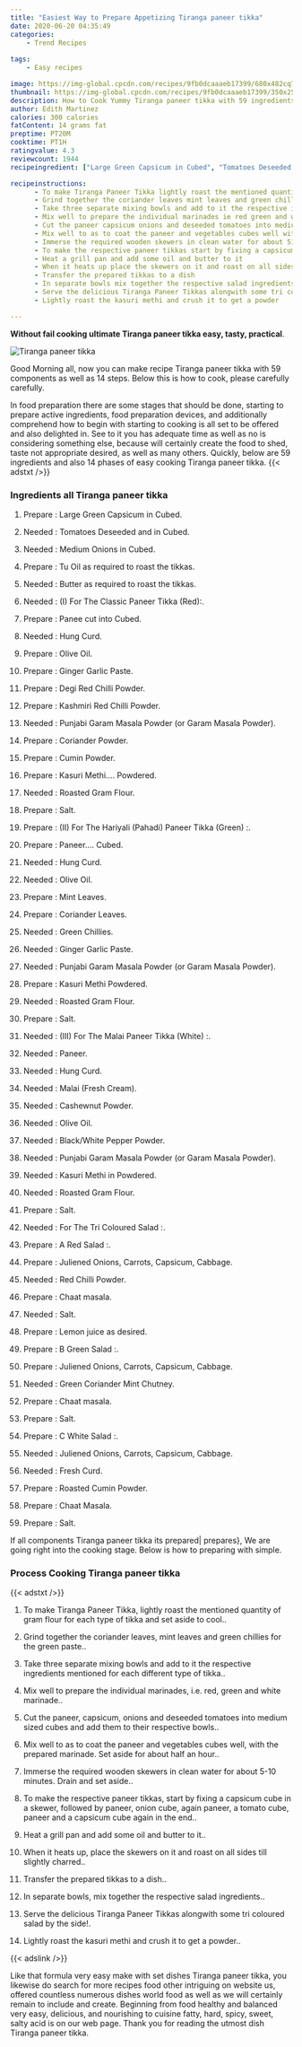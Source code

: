 ```yaml
---
title: "Easiest Way to Prepare Appetizing Tiranga paneer tikka"
date: 2020-06-20 04:35:49
categories:
    - Trend Recipes
    
tags:
    - Easy recipes

image: https://img-global.cpcdn.com/recipes/9fb0dcaaaeb17399/680x482cq70/tiranga-paneer-tikka-recipe-main-photo.jpg
thumbnail: https://img-global.cpcdn.com/recipes/9fb0dcaaaeb17399/350x250cq70/tiranga-paneer-tikka-recipe-main-photo.jpg
description: How to Cook Yummy Tiranga paneer tikka with 59 ingredients and 14 stages of easy cooking.
author: Edith Martinez
calories: 300 calories
fatContent: 14 grams fat
preptime: PT20M
cooktime: PT1H
ratingvalue: 4.3
reviewcount: 1944
recipeingredient: ["Large Green Capsicum in Cubed", "Tomatoes Deseeded and in Cubed", "Medium Onions in Cubed", "Tu Oil as required to roast the tikkas", "Butter as required to roast the tikkas", "I For The Classic Paneer Tikka Red", "Panee cut into Cubed", "Hung Curd", "Olive Oil", "Ginger Garlic Paste", "Degi Red Chilli Powder", "Kashmiri Red Chilli Powder", "Punjabi Garam Masala Powder or Garam Masala Powder", "Coriander Powder", "Cumin Powder", "Kasuri Methi Powdered", "Roasted Gram Flour", "Salt", "II For The Hariyali Pahadi Paneer Tikka Green ", "Paneer Cubed", "Hung Curd", "Olive Oil", "Mint Leaves", "Coriander Leaves", "Green Chillies", "Ginger Garlic Paste", "Punjabi Garam Masala Powder or Garam Masala Powder", "Kasuri Methi Powdered", "Roasted Gram Flour", "Salt", "III For The Malai Paneer Tikka White ", "Paneer", "Hung Curd", "Malai Fresh Cream", "Cashewnut Powder", "Olive Oil", "BlackWhite Pepper Powder", "Punjabi Garam Masala Powder or Garam Masala Powder", "Kasuri Methi in Powdered", "Roasted Gram Flour", "Salt", "For The Tri Coloured Salad ", "A Red Salad ", "Juliened Onions Carrots Capsicum Cabbage", "Red Chilli Powder", "Chaat masala", "Salt", "Lemon juice as desired", "B Green Salad ", "Juliened Onions Carrots Capsicum Cabbage", "Green Coriander Mint Chutney", "Chaat masala", "Salt", "C White Salad ", "Juliened Onions Carrots Capsicum Cabbage", "Fresh Curd", "Roasted Cumin Powder", "Chaat Masala", "Salt"]

recipeinstructions: 
      - To make Tiranga Paneer Tikka lightly roast the mentioned quantity of gram flour for each type of tikka and set aside to cool 
      - Grind together the coriander leaves mint leaves and green chillies for the green paste 
      - Take three separate mixing bowls and add to it the respective ingredients mentioned for each different type of tikka 
      - Mix well to prepare the individual marinades ie red green and white marinade 
      - Cut the paneer capsicum onions and deseeded tomatoes into medium sized cubes and add them to their respective bowls 
      - Mix well to as to coat the paneer and vegetables cubes well with the prepared marinade Set aside for about half an hour 
      - Immerse the required wooden skewers in clean water for about 510 minutes Drain and set aside 
      - To make the respective paneer tikkas start by fixing a capsicum cube in a skewer followed by paneer onion cube again paneer a tomato cube paneer and a capsicum cube again in the end 
      - Heat a grill pan and add some oil and butter to it 
      - When it heats up place the skewers on it and roast on all sides till slightly charred 
      - Transfer the prepared tikkas to a dish 
      - In separate bowls mix together the respective salad ingredients 
      - Serve the delicious Tiranga Paneer Tikkas alongwith some tri coloured salad by the side 
      - Lightly roast the kasuri methi and crush it to get a powder

---
```




**Without fail cooking ultimate Tiranga paneer tikka easy, tasty, practical**. 


![Tiranga paneer tikka](https://img-global.cpcdn.com/recipes/9fb0dcaaaeb17399/680x482cq70/tiranga-paneer-tikka-recipe-main-photo.jpg "Tiranga paneer tikka")




Good Morning all, now you can make recipe Tiranga paneer tikka with 59 components as well as 14 steps. Below this is how to cook, please carefully carefully.

In food preparation there are some stages that should be done, starting to prepare active ingredients, food preparation devices, and additionally comprehend how to begin with starting to cooking is all set to be offered and also delighted in. See to it you has adequate time as well as no is considering something else, because will certainly create the food to shed, taste not appropriate desired, as well as many others. Quickly, below are 59 ingredients and also 14 phases of easy cooking Tiranga paneer tikka.
{{< adstxt />}}

### Ingredients all Tiranga paneer tikka


1. Prepare  : Large Green Capsicum in Cubed.

1. Needed  : Tomatoes Deseeded and in Cubed.

1. Needed  : Medium Onions in Cubed.

1. Prepare  : Tu Oil as required to roast the tikkas.

1. Needed  : Butter as required to roast the tikkas.

1. Needed  : (I) For The Classic Paneer Tikka (Red):.

1. Prepare  : Panee cut into Cubed.

1. Needed  : Hung Curd.

1. Prepare  : Olive Oil.

1. Prepare  : Ginger Garlic Paste.

1. Prepare  : Degi Red Chilli Powder.

1. Prepare  : Kashmiri Red Chilli Powder.

1. Needed  : Punjabi Garam Masala Powder (or Garam Masala Powder).

1. Prepare  : Coriander Powder.

1. Prepare  : Cumin Powder.

1. Prepare  : Kasuri Methi…. Powdered.

1. Needed  : Roasted Gram Flour.

1. Prepare  : Salt.

1. Prepare  : (II) For The Hariyali (Pahadi) Paneer Tikka (Green) :.

1. Prepare  : Paneer…. Cubed.

1. Needed  : Hung Curd.

1. Needed  : Olive Oil.

1. Prepare  : Mint Leaves.

1. Prepare  : Coriander Leaves.

1. Needed  : Green Chillies.

1. Needed  : Ginger Garlic Paste.

1. Needed  : Punjabi Garam Masala Powder (or Garam Masala Powder).

1. Prepare  : Kasuri Methi Powdered.

1. Needed  : Roasted Gram Flour.

1. Prepare  : Salt.

1. Needed  : (III) For The Malai Paneer Tikka (White) :.

1. Needed  : Paneer.

1. Needed  : Hung Curd.

1. Needed  : Malai (Fresh Cream).

1. Needed  : Cashewnut Powder.

1. Needed  : Olive Oil.

1. Needed  : Black/White Pepper Powder.

1. Needed  : Punjabi Garam Masala Powder (or Garam Masala Powder).

1. Needed  : Kasuri Methi in Powdered.

1. Needed  : Roasted Gram Flour.

1. Prepare  : Salt.

1. Needed  : For The Tri Coloured Salad :.

1. Prepare  : A Red Salad :.

1. Prepare  : Juliened Onions, Carrots, Capsicum, Cabbage.

1. Needed  : Red Chilli Powder.

1. Prepare  : Chaat masala.

1. Needed  : Salt.

1. Prepare  : Lemon juice as desired.

1. Prepare  : B Green Salad :.

1. Prepare  : Juliened Onions, Carrots, Capsicum, Cabbage.

1. Needed  : Green Coriander Mint Chutney.

1. Prepare  : Chaat masala.

1. Prepare  : Salt.

1. Prepare  : C White Salad :.

1. Needed  : Juliened Onions, Carrots, Capsicum, Cabbage.

1. Needed  : Fresh Curd.

1. Prepare  : Roasted Cumin Powder.

1. Prepare  : Chaat Masala.

1. Prepare  : Salt.



If all components Tiranga paneer tikka its prepared| prepares}, We are going right into the cooking stage. Below is how to preparing with simple.

### Process Cooking Tiranga paneer tikka

{{< adstxt />}}


1. To make Tiranga Paneer Tikka, lightly roast the mentioned quantity of gram flour for each type of tikka and set aside to cool..



1. Grind together the coriander leaves, mint leaves and green chillies for the green paste..



1. Take three separate mixing bowls and add to it the respective ingredients mentioned for each different type of tikka..



1. Mix well to prepare the individual marinades, i.e. red, green and white marinade..



1. Cut the paneer, capsicum, onions and deseeded tomatoes into medium sized cubes and add them to their respective bowls..



1. Mix well to as to coat the paneer and vegetables cubes well, with the prepared marinade. Set aside for about half an hour..



1. Immerse the required wooden skewers in clean water for about 5-10 minutes. Drain and set aside..



1. To make the respective paneer tikkas, start by fixing a capsicum cube in a skewer, followed by paneer, onion cube, again paneer, a tomato cube, paneer and a capsicum cube again in the end..



1. Heat a grill pan and add some oil and butter to it..



1. When it heats up, place the skewers on it and roast on all sides till slightly charred..



1. Transfer the prepared tikkas to a dish..



1. In separate bowls, mix together the respective salad ingredients..



1. Serve the delicious Tiranga Paneer Tikkas alongwith some tri coloured salad by the side!.



1. Lightly roast the kasuri methi and crush it to get a powder..





{{< adslink />}}

Like that formula very easy make with set dishes Tiranga paneer tikka, you likewise do search for more recipes food other intriguing on website us, offered countless numerous dishes world food as well as we will certainly remain to include and create. Beginning from food healthy and balanced very easy, delicious, and nourishing to cuisine fatty, hard, spicy, sweet, salty acid is on our web page. Thank you for reading the utmost dish Tiranga paneer tikka.
